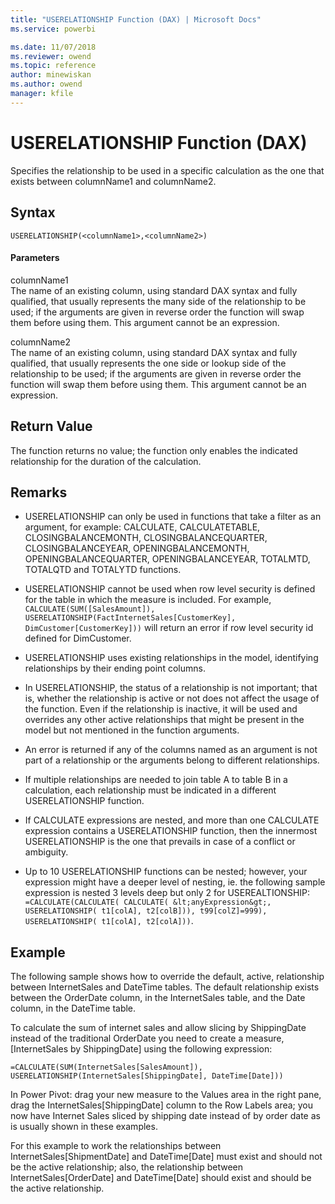 ```yaml
---
title: "USERELATIONSHIP Function (DAX) | Microsoft Docs"
ms.service: powerbi 

ms.date: 11/07/2018
ms.reviewer: owend
ms.topic: reference
author: minewiskan
ms.author: owend
manager: kfile
---
```

# USERELATIONSHIP Function (DAX)
Specifies the relationship to be used in a specific calculation as the one that exists between columnName1 and columnName2.  
  
## Syntax  
  
```dax
USERELATIONSHIP(<columnName1>,<columnName2>)  
```
  
#### Parameters  
columnName1  
The name of an existing column, using standard DAX syntax and fully qualified, that usually represents the many side of the relationship to be used; if the arguments are given in reverse order the function will swap them before using them. This argument cannot be an expression.  
  
columnName2  
The name of an existing column, using standard DAX syntax and fully qualified, that usually represents the one side or lookup side of the relationship to be used; if the arguments are given in reverse order the function will swap them before using them. This argument cannot be an expression.  
  
## Return Value  
The function returns no value; the function only enables the indicated relationship for the duration of the calculation.  
  
## Remarks  
  
- USERELATIONSHIP can only be used in functions that take a filter as an argument, for example: CALCULATE, CALCULATETABLE, CLOSINGBALANCEMONTH, CLOSINGBALANCEQUARTER, CLOSINGBALANCEYEAR, OPENINGBALANCEMONTH, OPENINGBALANCEQUARTER, OPENINGBALANCEYEAR, TOTALMTD, TOTALQTD and TOTALYTD functions.  

- USERELATIONSHIP cannot be used when row level security is defined for the table in which the measure is included. For example, `CALCULATE(SUM([SalesAmount]), USERELATIONSHIP(FactInternetSales[CustomerKey], DimCustomer[CustomerKey]))` will return an error if row level security id defined for DimCustomer.
  
- USERELATIONSHIP uses existing relationships in the model, identifying  relationships by their ending point columns.  
  
- In USERELATIONSHIP, the status of a relationship is not important; that is, whether the relationship is active or not does not affect the usage of the function. Even if the relationship is inactive, it will be used and overrides any other active relationships that might be present in the model but not mentioned in the function arguments.  
  
- An error is returned if any of the columns named as an argument is not part of a relationship or the arguments belong to different relationships.  
  
- If multiple relationships are needed to join table A to table B in a calculation, each relationship must be indicated in a different USERELATIONSHIP function.  
  
- If CALCULATE expressions are nested, and more than one CALCULATE expression contains a USERELATIONSHIP function, then the innermost USERELATIONSHIP is the one that prevails in case of a conflict or ambiguity.  
  
- Up to 10 USERELATIONSHIP functions can be nested; however, your expression might have a deeper level of nesting, ie. the following sample expression is nested 3 levels deep but only 2 for USEREALTIONSHIP: `=CALCULATE(CALCULATE( CALCULATE( &lt;anyExpression&gt;, USERELATIONSHIP( t1[colA], t2[colB])), t99[colZ]=999), USERELATIONSHIP( t1[colA], t2[colA]))`.  
  
## Example  
The following sample shows how to override the default, active, relationship between InternetSales and DateTime tables. The default relationship exists between the OrderDate column, in the InternetSales table, and the Date column, in the DateTime table.  
  
To calculate the sum of internet sales and allow slicing by ShippingDate instead of the traditional OrderDate you need to create a measure, [InternetSales by ShippingDate] using the following expression:  
  
```dax
=CALCULATE(SUM(InternetSales[SalesAmount]), USERELATIONSHIP(InternetSales[ShippingDate], DateTime[Date]))  
```

In Power Pivot: drag your new measure to the Values area in the right pane, drag the InternetSales[ShippingDate] column to the Row Labels area; you now have Internet Sales sliced by shipping date instead of by order date as is usually shown in these examples.  
  
For this example to work the relationships between InternetSales[ShipmentDate] and DateTime[Date] must exist and should not be the active relationship; also, the relationship between InternetSales[OrderDate] and DateTime[Date] should exist and should be the active relationship.  
  
